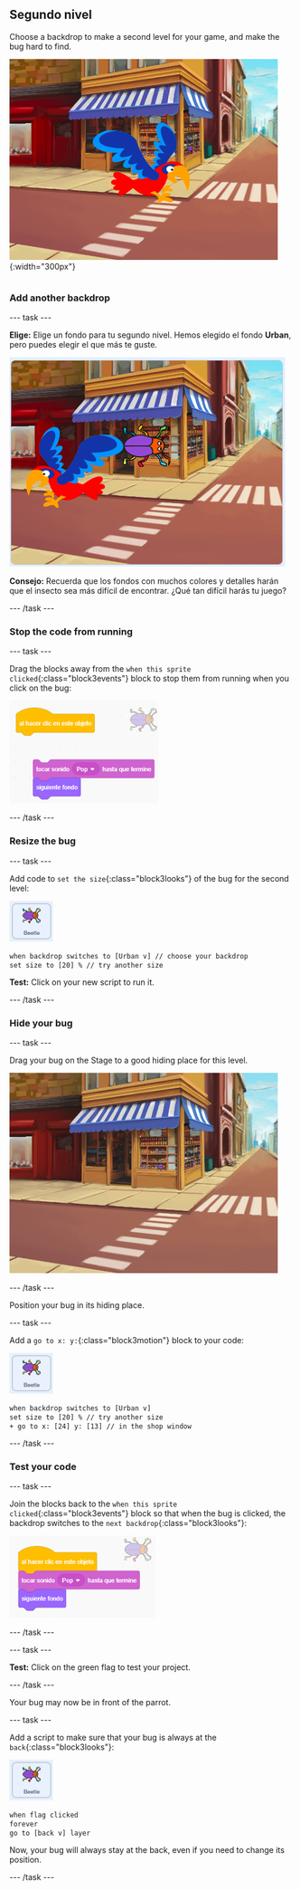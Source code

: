 ## Segundo nivel

<div style="display: flex; flex-wrap: wrap">
<div style="flex-basis: 200px; flex-grow: 1; margin-right: 15px;">
Choose a backdrop to make a second level for your game, and make the bug hard to find. 
</div>
<div>

![Una escena en la calle con un insecto oculto.](images/second-level.png){:width="300px"}

</div>
</div>

### Add another backdrop

--- task ---

**Elige:** Elige un fondo para tu segundo nivel. Hemos elegido el fondo **Urban**, pero puedes elegir el que más te guste.

![The bug and parrot on an urban backdrop.](images/insert-urban-backdrop.png)

**Consejo:** Recuerda que los fondos con muchos colores y detalles harán que el insecto sea más difícil de encontrar. ¿Qué tan difícil harás tu juego?

--- /task ---

### Stop the code from running

--- task ---

Drag the blocks away from the `when this sprite clicked`{:class="block3events"} block to stop them from running when you click on the bug:

![Breaking the code.](images/breaking-script.png)

--- /task ---

### Resize the bug

--- task ---

Add code to `set the size`{:class="block3looks"} of the bug for the second level:

![The bug sprite.](images/bug-sprite.png)

```blocks3
when backdrop switches to [Urban v] // choose your backdrop
set size to [20] % // try another size 
```

**Test:** Click on your new script to run it.

--- /task ---

### Hide your bug

--- task ---

Drag your bug on the Stage to a good hiding place for this level.

![The bug hidden in the shop window in the middle of the backdrop.](images/hidden-urban-backdrop.png)

--- /task ---

Position your bug in its hiding place.

--- task ---

Add a `go to x: y:`{:class="block3motion"} block to your code:

![The bug sprite.](images/bug-sprite.png)

```blocks3
when backdrop switches to [Urban v]
set size to [20] % // try another size 
+ go to x: [24] y: [13] // in the shop window
```

--- /task ---

### Test your code

--- task ---

Join the blocks back to the `when this sprite clicked`{:class="block3events"} block so that when the bug is clicked, the backdrop switches to the `next backdrop`{:class="block3looks"}:

![The blocks are joined back together.](images/fixed-script.png)

--- /task ---

--- task ---

**Test:** Click on the green flag to test your project.

--- /task ---

Your bug may now be in front of the parrot.

--- task ---

Add a script to make sure that your bug is always at the `back`{:class="block3looks"}:

![The bug sprite.](images/bug-sprite.png)

```blocks3
when flag clicked
forever
go to [back v] layer
```

Now, your bug will always stay at the back, even if you need to change its position.

--- /task ---
